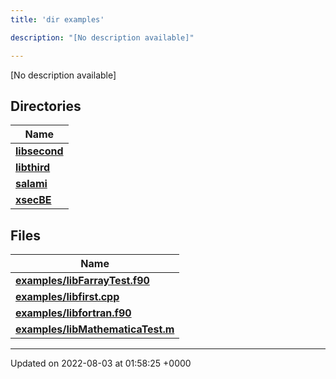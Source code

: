 ```yaml
---
title: 'dir examples'

description: "[No description available]"

---
```







[No description available]

## Directories

| Name           |
| -------------- |
| **[libsecond](/documentation/code/main/files/dir_dff073d442c794c2989394115bec1e2e/#dir-libsecond)**  |
| **[libthird](/documentation/code/main/files/dir_c35c44b862b82d6b9b19a560498428d3/#dir-libthird)**  |
| **[salami](/documentation/code/main/files/dir_69fa228ebecc3dc4f9a2f9d9b10a1247/#dir-salami)**  |
| **[xsecBE](/documentation/code/main/files/dir_a78c512b56e271af296e1e64c966e8c5/#dir-xsecbe)**  |

## Files

| Name           |
| -------------- |
| **[examples/libFarrayTest.f90](/documentation/code/main/files/libfarraytest_8f90/#file-libfarraytest.f90)**  |
| **[examples/libfirst.cpp](/documentation/code/main/files/libfirst_8cpp/#file-libfirst.cpp)**  |
| **[examples/libfortran.f90](/documentation/code/main/files/libfortran_8f90/#file-libfortran.f90)**  |
| **[examples/libMathematicaTest.m](/documentation/code/main/files/libmathematicatest_8m/#file-libmathematicatest.m)**  |






-------------------------------

Updated on 2022-08-03 at 01:58:25 +0000
